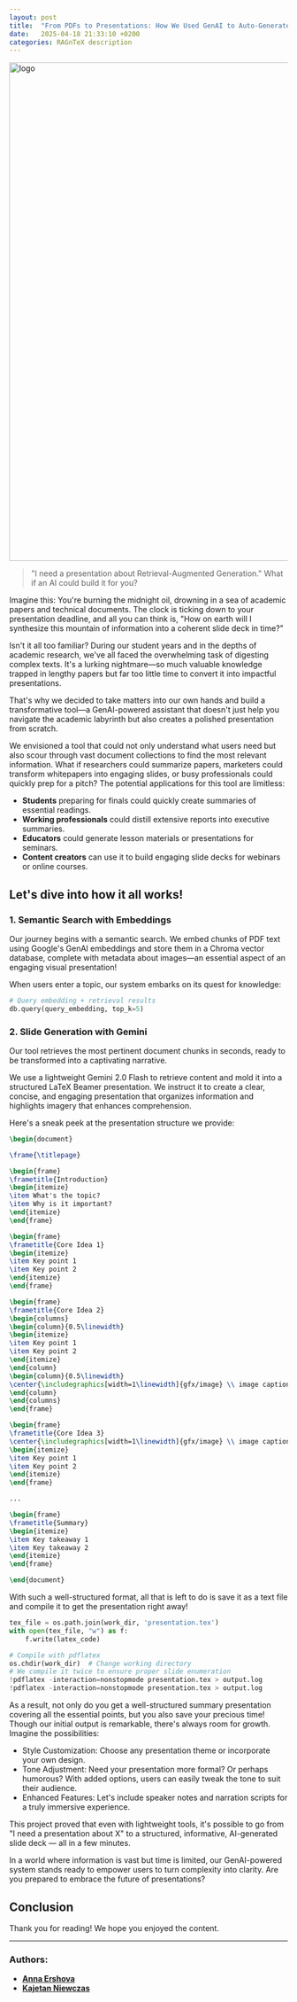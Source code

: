 ```yaml
---
layout: post
title:  "From PDFs to Presentations: How We Used GenAI to Auto-Generate Presentation Slides"
date:   2025-04-18 21:33:10 +0200
categories: RAGnTeX description
---
```

<img src="/lore/assets/images/long_logo.png" alt="logo" width="900"/>

> "I need a presentation about Retrieval-Augmented Generation."
> What if an AI could build it for you?


Imagine this: You're burning the midnight oil, drowning in a sea of academic papers and technical documents. The clock is ticking down to your presentation deadline, and all you can think is, "How on earth will I synthesize this mountain of information into a coherent slide deck in time?"

Isn't it all too familiar? During our student years and in the depths of academic research, we've all faced the overwhelming task of digesting complex texts. It's a lurking nightmare—so much valuable knowledge trapped in lengthy papers but far too little time to convert it into impactful presentations.

That's why we decided to take matters into our own hands and build a transformative tool—a GenAI-powered assistant that doesn't just help you navigate the academic labyrinth but also creates a polished presentation from scratch.

We envisioned a tool that could not only understand what users need but also scour through vast document collections to find the most relevant information. What if researchers could summarize papers, marketers could transform whitepapers into engaging slides, or busy professionals could quickly prep for a pitch? The potential applications for this tool are limitless:
- **Students** preparing for finals could quickly create summaries of essential readings.
- **Working professionals** could distill extensive reports into executive summaries.
- **Educators** could generate lesson materials or presentations for seminars.
- **Content creators** can use it to build engaging slide decks for webinars or online courses.

## Let's dive into how it all works!

### 1. Semantic Search with Embeddings

Our journey begins with a semantic search. We embed chunks of PDF text using Google's GenAI embeddings and store them in a Chroma vector database, complete with metadata about images—an essential aspect of an engaging visual presentation!

When users enter a topic, our system embarks on its quest for knowledge:

```python
# Query embedding + retrieval results
db.query(query_embedding, top_k=5)
```

### 2. Slide Generation with Gemini
Our tool retrieves the most pertinent document chunks in seconds, ready to be transformed into a captivating narrative.

We use a lightweight Gemini 2.0 Flash to retrieve content and mold it into a structured LaTeX Beamer presentation. We instruct it to create a clear, concise, and engaging presentation that organizes information and highlights imagery that enhances comprehension.

Here's a sneak peek at the presentation structure we provide:

```latex
\begin{document}

\frame{\titlepage}

\begin{frame}
\frametitle{Introduction}
\begin{itemize}
\item What's the topic?
\item Why is it important?
\end{itemize}
\end{frame}

\begin{frame}
\frametitle{Core Idea 1}
\begin{itemize}
\item Key point 1
\item Key point 2
\end{itemize}
\end{frame}

\begin{frame}
\frametitle{Core Idea 2}
\begin{columns}
\begin{column}{0.5\linewidth}
\begin{itemize}
\item Key point 1
\item Key point 2
\end{itemize}
\end{column}
\begin{column}{0.5\linewidth}
\center{\includegraphics[width=1\linewidth]{gfx/image} \\ image caption}
\end{column}
\end{columns}
\end{frame}

\begin{frame}
\frametitle{Core Idea 3}
\center{\includegraphics[width=1\linewidth]{gfx/image} \\ image caption\\}
\begin{itemize}
\item Key point 1
\item Key point 2
\end{itemize}
\end{frame}

...

\begin{frame}
\frametitle{Summary}
\begin{itemize}
\item Key takeaway 1
\item Key takeaway 2
\end{itemize}
\end{frame}

\end{document}
```

With such a well-structured format, all that is left to do is save it as a text file and compile it to get the presentation right away!

```python
tex_file = os.path.join(work_dir, 'presentation.tex')
with open(tex_file, "w") as f:
    f.write(latex_code)

# Compile with pdflatex
os.chdir(work_dir)  # Change working directory
# We compile it twice to ensure proper slide enumeration
!pdflatex -interaction=nonstopmode presentation.tex > output.log
!pdflatex -interaction=nonstopmode presentation.tex > output.log
```
As a result, not only do you get a well-structured summary presentation covering all the essential points, but you also save your precious time! Though our initial output is remarkable, there's always room for growth. Imagine the possibilities:

- Style Customization: Choose any presentation theme or incorporate your own design.
- Tone Adjustment: Need your presentation more formal? Or perhaps humorous? With added options, users can easily tweak the tone to suit their audience.
- Enhanced Features: Let's include speaker notes and narration scripts for a truly immersive experience.

This project proved that even with lightweight tools, it's possible to go from "I need a presentation about X" to a structured, informative, AI-generated slide deck — all in a few minutes.

In a world where information is vast but time is limited, our GenAI-powered system stands ready to empower users to turn complexity into clarity. Are you prepared to embrace the future of presentations?

## Conclusion

Thank you for reading! We hope you enjoyed the content.

---

### Authors:
- [**Anna Ershova**](https://github.com/AnnaErsh)
- [**Kajetan Niewczas**](https://github.com/KajetanNiewczas)